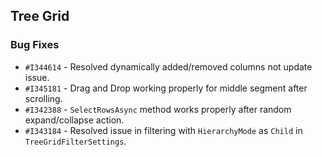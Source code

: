 ## Tree Grid

### Bug Fixes

- `#I344614` - Resolved dynamically added/removed columns not update issue.
- `#I345181` - Drag and Drop working properly for middle segment after scrolling.
- `#I342388` - `SelectRowsAsync` method works properly after random expand/collapse action.
- `#I343184` - Resolved issue in filtering with `HierarchyMode` as `Child` in `TreeGridFilterSettings`.    